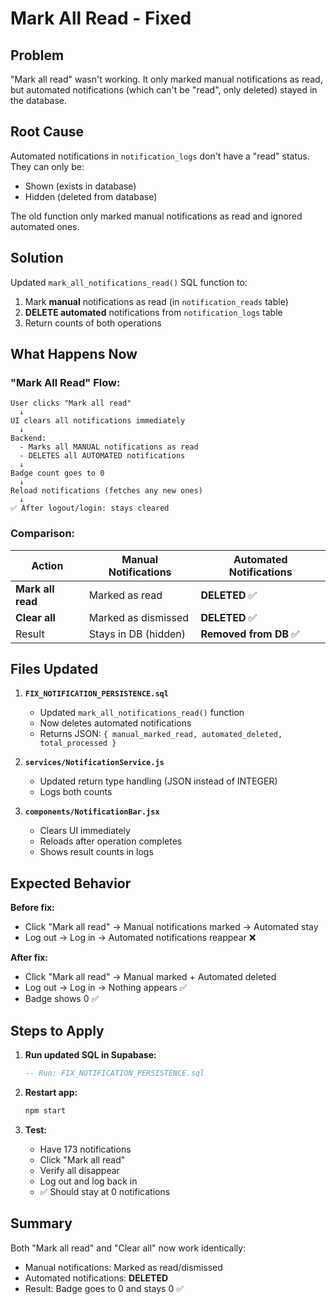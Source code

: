 # Mark All Read - Fixed

## Problem
"Mark all read" wasn't working. It only marked manual notifications as read, but automated notifications (which can't be "read", only deleted) stayed in the database.

## Root Cause
Automated notifications in `notification_logs` don't have a "read" status. They can only be:
- Shown (exists in database)
- Hidden (deleted from database)

The old function only marked manual notifications as read and ignored automated ones.

## Solution
Updated `mark_all_notifications_read()` SQL function to:
1. Mark **manual** notifications as read (in `notification_reads` table)
2. **DELETE automated** notifications from `notification_logs` table
3. Return counts of both operations

## What Happens Now

### "Mark All Read" Flow:
```
User clicks "Mark all read"
  ↓
UI clears all notifications immediately
  ↓
Backend:
  - Marks all MANUAL notifications as read
  - DELETES all AUTOMATED notifications
  ↓
Badge count goes to 0
  ↓
Reload notifications (fetches any new ones)
  ↓
✅ After logout/login: stays cleared
```

### Comparison:

| Action | Manual Notifications | Automated Notifications |
|--------|---------------------|------------------------|
| **Mark all read** | Marked as read | **DELETED** ✅ |
| **Clear all** | Marked as dismissed | **DELETED** ✅ |
| Result | Stays in DB (hidden) | **Removed from DB** ✅ |

## Files Updated

1. **`FIX_NOTIFICATION_PERSISTENCE.sql`**
   - Updated `mark_all_notifications_read()` function
   - Now deletes automated notifications
   - Returns JSON: `{ manual_marked_read, automated_deleted, total_processed }`

2. **`services/NotificationService.js`**
   - Updated return type handling (JSON instead of INTEGER)
   - Logs both counts

3. **`components/NotificationBar.jsx`**
   - Clears UI immediately
   - Reloads after operation completes
   - Shows result counts in logs

## Expected Behavior

**Before fix:**
- Click "Mark all read" → Manual notifications marked → Automated stay
- Log out → Log in → Automated notifications reappear ❌

**After fix:**
- Click "Mark all read" → Manual marked + Automated deleted
- Log out → Log in → Nothing appears ✅
- Badge shows 0 ✅

## Steps to Apply

1. **Run updated SQL in Supabase:**
   ```sql
   -- Run: FIX_NOTIFICATION_PERSISTENCE.sql
   ```

2. **Restart app:**
   ```bash
   npm start
   ```

3. **Test:**
   - Have 173 notifications
   - Click "Mark all read"
   - Verify all disappear
   - Log out and log back in
   - ✅ Should stay at 0 notifications

## Summary

Both "Mark all read" and "Clear all" now work identically:
- Manual notifications: Marked as read/dismissed
- Automated notifications: **DELETED**
- Result: Badge goes to 0 and stays 0 ✅

